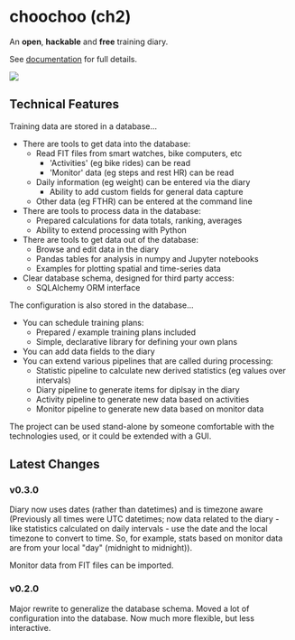 
# choochoo (ch2)

An **open**, **hackable** and **free** training diary.

See [documentation](https://andrewcooke.github.io/choochoo/) for full
details.

![](docs/diary2.png)

## Technical Features

Training data are stored in a database...

* There are tools to get data into the database:
  * Read FIT files from smart watches, bike computers, etc
    * 'Activities' (eg bike rides) can be read
    * 'Monitor' data (eg steps and rest HR) can be read
  * Daily information (eg weight) can be entered via the diary
    * Ability to add custom fields for general data capture
  * Other data (eg FTHR) can be entered at the command line
* There are tools to process data in the database:
  * Prepared calculations for data totals, ranking, averages
  * Ability to extend processing with Python
* There are tools to get data out of the database:
  * Browse and edit data in the diary
  * Pandas tables for analysis in numpy and Jupyter notebooks
  * Examples for plotting spatial and time-series data
* Clear database schema, designed for third party access:
  * SQLAlchemy ORM interface

The configuration is also stored in the database...

* You can schedule training plans:
  * Prepared / example training plans included
  * Simple, declarative library for defining your own plans
* You can add data fields to the diary
* You can extend various pipelines that are called during processing:
  * Statistic pipeline to calculate new derived statistics
    (eg values over intervals)
  * Diary pipeline to generate items for diplsay in the diary
  * Activity pipeline to generate new data based on activities
  * Monitor pipeline to generate new data based on monitor data

The project can be used stand-alone by someone comfortable with the
technologies used, or it could be extended with a GUI.

## Latest Changes

### v0.3.0

Diary now uses dates (rather than datetimes) and is timezone aware
(Previously all times were UTC datetimes; now data related to the
diary - like statistics calculated on daily intervals - use the date
and the local timezone to convert to time.  So, for example, stats
based on monitor data are from your local "day" (midnight to
midnight)).

Monitor data from FIT files can be imported.

### v0.2.0

Major rewrite to generalize the database schema.  Moved a lot of
configuration into the database.  Now much more flexible, but less
interactive.
